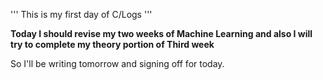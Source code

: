 ''' 
This is my first day of C/Logs
'''

**Today I should revise my two weeks of Machine Learning and also I will try to complete my theory portion of Third week**

So I'll be writing tomorrow and signing off for today.
